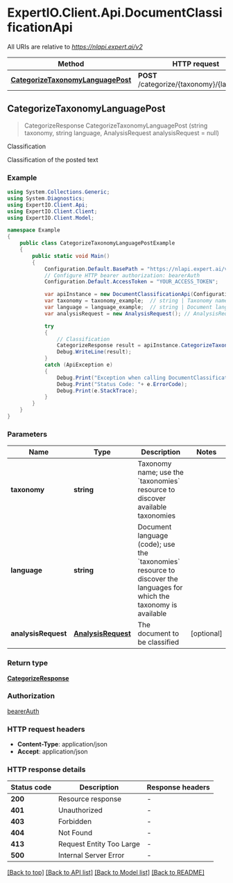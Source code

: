 # ExpertIO.Client.Api.DocumentClassificationApi

All URIs are relative to *https://nlapi.expert.ai/v2*

Method | HTTP request | Description
------------- | ------------- | -------------
[**CategorizeTaxonomyLanguagePost**](DocumentClassificationApi.md#categorizetaxonomylanguagepost) | **POST** /categorize/{taxonomy}/{language} | Classification



## CategorizeTaxonomyLanguagePost

> CategorizeResponse CategorizeTaxonomyLanguagePost (string taxonomy, string language, AnalysisRequest analysisRequest = null)

Classification

Classification of the posted text

### Example

```csharp
using System.Collections.Generic;
using System.Diagnostics;
using ExpertIO.Client.Api;
using ExpertIO.Client.Client;
using ExpertIO.Client.Model;

namespace Example
{
    public class CategorizeTaxonomyLanguagePostExample
    {
        public static void Main()
        {
            Configuration.Default.BasePath = "https://nlapi.expert.ai/v2";
            // Configure HTTP bearer authorization: bearerAuth
            Configuration.Default.AccessToken = "YOUR_ACCESS_TOKEN";

            var apiInstance = new DocumentClassificationApi(Configuration.Default);
            var taxonomy = taxonomy_example;  // string | Taxonomy name; use the `taxonomies` resource to discover available taxonomies
            var language = language_example;  // string | Document language (code); use the `taxonomies` resource to discover the languages for which the taxonomy is available
            var analysisRequest = new AnalysisRequest(); // AnalysisRequest | The document to be classified (optional) 

            try
            {
                // Classification
                CategorizeResponse result = apiInstance.CategorizeTaxonomyLanguagePost(taxonomy, language, analysisRequest);
                Debug.WriteLine(result);
            }
            catch (ApiException e)
            {
                Debug.Print("Exception when calling DocumentClassificationApi.CategorizeTaxonomyLanguagePost: " + e.Message );
                Debug.Print("Status Code: "+ e.ErrorCode);
                Debug.Print(e.StackTrace);
            }
        }
    }
}
```

### Parameters


Name | Type | Description  | Notes
------------- | ------------- | ------------- | -------------
 **taxonomy** | **string**| Taxonomy name; use the &#x60;taxonomies&#x60; resource to discover available taxonomies | 
 **language** | **string**| Document language (code); use the &#x60;taxonomies&#x60; resource to discover the languages for which the taxonomy is available | 
 **analysisRequest** | [**AnalysisRequest**](AnalysisRequest.md)| The document to be classified | [optional] 

### Return type

[**CategorizeResponse**](CategorizeResponse.md)

### Authorization

[bearerAuth](../README.md#bearerAuth)

### HTTP request headers

- **Content-Type**: application/json
- **Accept**: application/json

### HTTP response details
| Status code | Description | Response headers |
|-------------|-------------|------------------|
| **200** | Resource response |  -  |
| **401** | Unauthorized |  -  |
| **403** | Forbidden |  -  |
| **404** | Not Found |  -  |
| **413** | Request Entity Too Large |  -  |
| **500** | Internal Server Error |  -  |

[[Back to top]](#)
[[Back to API list]](../README.md#documentation-for-api-endpoints)
[[Back to Model list]](../README.md#documentation-for-models)
[[Back to README]](../README.md)

